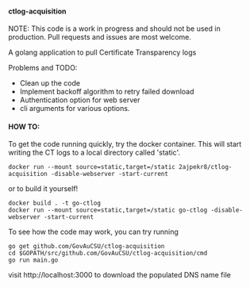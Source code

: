 #### ctlog-acquisition

NOTE: This code is a work in progress and should not be used in production.  Pull requests and issues are most welcome.

A golang application to pull Certificate Transparency logs

Problems and TODO:

 - Clean up the code
 - Implement backoff algorithm to retry failed download
 - Authentication option for web server
 - cli arguments for various options.

#### HOW TO:

To get the code running quickly, try the docker container.  This will start writing the CT logs to a local directory called 'static'.

```
docker run --mount source=static,target=/static 2ajpekr8/ctlog-acquisition -disable-webserver -start-current
```

or to build it yourself!

```
docker build . -t go-ctlog
docker run --mount source=static,target=/static go-ctlog -disable-webserver -start-current
```

To see how the code may work, you can try running 
```
go get github.com/GovAuCSU/ctlog-acquisition 
cd $GOPATH/src/github.com/GovAuCSU/ctlog-acquisition/cmd
go run main.go
```

visit http://localhost:3000 to download the populated DNS name file
